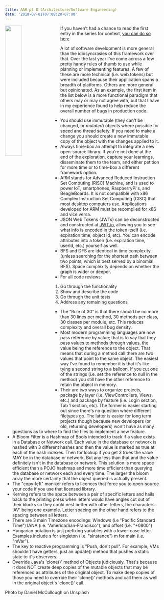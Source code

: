 ```yaml
---
title: AAR pt 8 (Architecture/Software Engineering)
date: '2018-07-01T07:08:20-07:00'
---
```

<img style="float: left; margin:0 1em 1em 0; width: 33%" src="/img/blog/architecture.jpg"> If you haven’t had a chance to read the first entry in the series for context, <a href="/post/after-action-review-aar/">you can do so here</a>

A lot of software development is more general than the idiosyncrasies of this framework over that.  Over the last year I've come across a few pretty handy rules of thumb to use while planning or implementing features.  A few of these are more technical (i.e. web tokens) but were included because their application spans a breadth of platforms.  Others are more general but opinionated. As an example, the first item in the list below is a more functional paradigm that others may or may not agree with, but that I have in my experience found to help reduce the overall number of bugs in production code.

* You should use immutable (they can't be changed, or _mutated_) objects where possible for speed and thread safety.  If you need to make a change you should create a new immutable copy of the object with the changes applied to it.
* Always time-box an attempt to integrate a new open-source library.  If you're not done at the end of the exploration, capture your learnings, disseminate them to the team, and either petition for more time or to time-box a different framework option.
* ARM stands for Advanced Reduced Instruction Set Computing (RISC) Machine, and is used to power IoT, smartphones, RaspberryPi's, and BeagleBoards.  It is not compatible with x86 Complex Instruction Set Computing (CISC) that most desktop computers use. Applications developed for ARM must be recompiled for x86 and vice versa.
* JSON Web Tokens (JWTs) can be deconstructed and constructed at [JWT.io](jwt.io), allowing you to see what info is encoded in the token itself (i.e. expiration time, object id, etc). You can encode attributes into a token (i.e.  expiration time, userId, etc.) yourself as well.
* BFS and DFS are identical in time complexity (unless searching for the shortest path between two points, which is best served by a binomial BFS).  Space complexity depends on whether the graph is wider or deeper.
* For all code reviews:

1. Go through the functionality
2. Show and describe the code
3. Go through the unit tests 
4. Address any remaining questions

* The "Rule of 30" is that there should be no more than 30 lines per method, 30 methods per class, 30 classes per module, etc.  This reduces complexity and overall bug density.
* Most modern programming languages are now pass reference by value; that is to say that they pass values to methods through values, the value being the reference to the object.  That means that during a method call there are two values that point to the same object.  The easiest way I've found to remember it is that it's like tying a second string to a balloon.  If you cut one of the strings (i.e. set the reference to null in the method) you still have the other reference to retain the object in memory.
* Their are two ways to organize projects, package by layer (i.e. ViewControllers, Views, etc.) and package by feature (i.e. Login section, Tab 1 section, etc).  The former is easier starting out since there's no question where different filetypes go.  The latter is easier for long term projects though because new developers (or old, returning developers) won't have as many questions as to where to find the files to implement a new feature.
* A Bloom Filter is a Hashmap of Bools intended to track if a value exists in a Database or Network call.  Each value in the database or network is hashed with 3 different hashes and then the value is marked as true at each of the hash indexes.  Then for lookup if you get 3 trues the value MAY be in the database or network.  But any less than that and the value definitely isn't in the database or network.  This solution is more space efficient than a POJO hashmap and more time efficient than querying the database or network each and every time.  The larger the bloom array the more certainty that the object queried is actually present.  
* The "copy-left" moniker refers to licences that force you to open-source your code if you use that licensed library.
* Kerning refers to the space between a pair of specific letters and hails back to the printing press when letters would have angles cut out of their blocks so they could nest better with other letters, the characters 'AV' being one example.  Letter spacing on the other hand refers to the spacing between all letters. 
* There are 3 main Timezone encodings: Windows (i.e "Pacific Standard Time") IANA (i.e. "America/San-Francisco"), and offset (i.e. "+0800")
* Hungarian notation is just prefixing variables with a lower-case letter.  Examples include s for singleton (i.e. "sInstance") m for main (i.e. "mVar").  
* The key to reactive programming is "Push, don't pull". For example, VMs shouldn't have getters, just an update() method that pushes a static state to it's observers.
* Override Java's 'clone()' method of Objects judiciously.  That's because it does NOT create deep copies of the mutable objects that may be referenced as attributes of the original object.  To make deep copies of those you need to override their 'clone()' methods and call them as well in the original object's 'clone()' call.

Photo by Daniel McCullough on Unsplash
